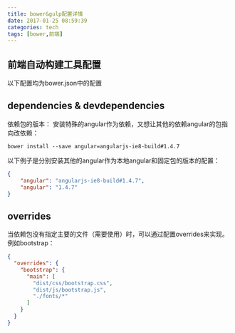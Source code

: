 ```yaml
---
title: bower&gulp配置详情
date: 2017-01-25 08:59:39
categories: tech
tags: [bower,前端]
---
```

## 前端自动构建工具配置
以下配置均为bower.json中的配置
## dependencies & devdependencies
依赖包的版本：
安装特殊的angular作为依赖，又想让其他的依赖angular的包指向改依赖：
```shell
bower install --save angular=angularjs-ie8-build#1.4.7
```
以下例子是分别安装其他的angular作为本地angular和固定包的版本的配置：
```json
{
    "angular": "angularjs-ie8-build#1.4.7",
    "angular": "1.4.7"
}
```
<!-- more -->
## overrides
当依赖包没有指定主要的文件（需要使用）时，可以通过配置overrides来实现。例如bootstrap：
```json
{
  "overrides": {
    "bootstrap": {
      "main": [
        "dist/css/bootstrap.css",
        "dist/js/bootstrap.js",
        "./fonts/*"
      ]
    }
  }
}
```
